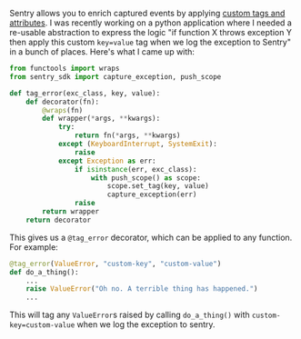 <!--
.. title: Adding a custom tag to a Sentry event
.. slug: sentry-decorator
.. date: 2023-05-29 00:00:00
.. tags: python,python
.. category: python
.. link: 
.. description: 
.. type: text
-->

Sentry allows you to enrich captured events by applying
[custom tags and attributes](https://docs.sentry.io/product/sentry-basics/integrate-backend/capturing-errors/#enriching-your-event-data).
I was recently working on a python application where I needed a re-usable
abstraction to express the logic "if function X throws exception Y
then apply this custom `key=value` tag when we log the exception to Sentry"
in a bunch of places. Here's what I came up with:

```py
from functools import wraps
from sentry_sdk import capture_exception, push_scope

def tag_error(exc_class, key, value):
    def decorator(fn):
        @wraps(fn)
        def wrapper(*args, **kwargs):
            try:
                return fn(*args, **kwargs)
            except (KeyboardInterrupt, SystemExit):
                raise
            except Exception as err:
                if isinstance(err, exc_class):
                    with push_scope() as scope:
                        scope.set_tag(key, value)
                        capture_exception(err)
                raise
        return wrapper
    return decorator
```

This gives us a `@tag_error` decorator, which can be applied to any function. For example:


```py
@tag_error(ValueError, "custom-key", "custom-value")
def do_a_thing():
    ...
    raise ValueError("Oh no. A terrible thing has happened.")
    ...
```

This will tag any `ValueError`s raised by calling `do_a_thing()` with
`custom-key=custom-value` when we log the exception to sentry.

